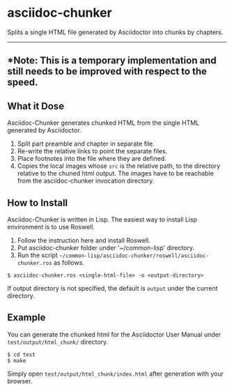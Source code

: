 # asciidoc-chunker
Splits a single HTML file generated by Asciidoctor into chunks by chapters.

---
*Note: This is a temporary implementation and still needs to be improved with respect to the speed.
---

## What it Dose

Asciidoc-Chunker generates chunked HTML from the single HTML generated by Asciidoctor.

1. Split part preamble and chapter in separate file.
1. Re-write the relative links to point the separate files.
1. Place footnotes into the file where they are defined.
1. Copies the local images whose `src` is the relative path, to the directory relative to the chuned html output.  The images have to be reachable from the asciidoc-chunker invocation directory.


## How to Install

Asciidoc-Chunker is written in Lisp.  The easiest way to install Lisp environment is to use Roswell.

1. Follow the instruction here and install Roswell.
1. Put asciidoc-chunker folder under '~/common-lisp' directory.
1. Run the script `~/common-lisp/asciidoc-chunker/roswell/asciidoc-chunker.ros` as follows.

```
$ asciidoc-chunker.ros <single-html-file> -o <output-directory>
```

If output directory is not specified, the default is `output` under the current directory.

## Example

You can generate the chunked html for the Asciidoctor User Manual
under `test/output/html_chunk/` directory.

```
$ cd test
$ make
```

Simply open `test/output/html_chunk/index.html` after generation with your browser.


